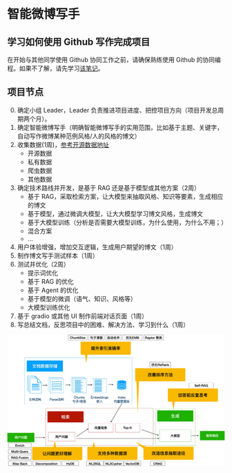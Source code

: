 # 智能微博写手

## 学习如何使用 Github 写作完成项目
在开始与其他同学使用 Github 协同工作之前，请确保熟练使用 Github 的协同编程。如果不了解，请先学习[该笔记](./cowork-with-github.md)。

## 项目节点
0. 确定小组 Leader，Leader 负责推进项目进度、把控项目方向（项目开发总周期两个月）。
1. 确定智能微博写手（明确智能微博写手的实用范围，比如基于主题、关键字，自动写作微博某种范例风格/人的风格的博文）
2. 收集数据(1周)，[参考开源数据地址](https://github.com/CLUEbenchmark/CLUEDatasetSearch)
   - 开源数据
   - 私有数据
   - 爬虫数据
   - 其他数据
3. 确定技术路线并开发，是基于 RAG 还是基于模型或其他方案（2周）
   - 基于 RAG，采取检索方案，让大模型来抽取风格、知识等要素，生成相应的博文
   - 基于模型，通过微调大模型，让大大模型学习博文风格，生成博文
   - 基于大模型训练（分析是否需要大模型训练，为什么使用，为什么不用；）
   - 混合方案
   - ...
4. 用户体验增强，增加交互逻辑，生成用户期望的博文（1周）
6. 制作博文写手测试样本（1周）
7. 测试并优化（2周）
   - 提示词优化
   - 基于 RAG 的优化
   - 基于 Agent 的优化
   - 基于模型的微调（语气、知识、风格等）
   - 大模型训练优化
8. 基于 gradio 或其他 UI 制作前端对话页面（1周）
9. 写总结文档，反思项目中的困难、解决方法、学习到什么（1周）
   
![RAG 改进思路](./rag-conclusion.jpg)






